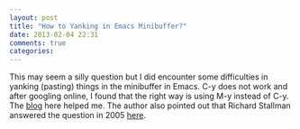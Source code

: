 ```yaml
---
layout: post
title: "How to Yanking in Emacs Minibuffer?"
date: 2013-02-04 22:31
comments: true
categories: 
---
```


This may seem a silly question but I did encounter some difficulties in yanking (pasting) things in the minibuffer in Emacs. C-y does not work and after googling online, I found that the right way is using M-y instead of C-y. The [blog](http://ignaciopp.wordpress.com/2010/12/02/emacs-how-to-paste-text-in-the-search-minibuffer/) here helped me. The author also pointed out that Richard Stallman answered the question in 2005 [here](http://www.mail-archive.com/emacs-pretest-bug@gnu.org/msg03693.html).